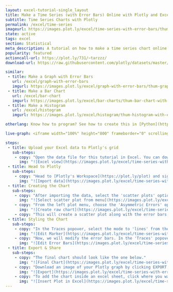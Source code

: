 ```yaml
---
layout: excel-tutorial-single_layout
title: Make a Time Series (with Error Bars) Online with Plotly and Excel
subtitle: Time Series Charts with Plotly
permalink: /excel/time-series
imageurl: https://images.plot.ly/excel/time-series-with-error-bars/thumb-time-series-in-excel-2.jpg
state: active
tags: excel
section: Statistical
meta_description: A tutorial on how to make a time series chart online with Excel.
popularity: featured
actioncall-url: https://plot.ly/731/~tarzzz/
download-url: https://raw.githubusercontent.com/plotly/datasets/master/time-series-with-error-bars-excel.csv

similar:
 - title: Make a Graph with Error Bars
   url: /excel/graph-with-error-bars
   imgurl: https://images.plot.ly/excel/graph-with-error-bars/thum-graph-with-error-bars-with-excel.jpg
 - title: Make a Bar Chart
   url: /excel/bar-chart
   imgurl: https://images.plot.ly/excel/bar-charts/thum-bar-chart-with-excel.png
 - title: Make a Histogram
   url: /excel/histogram
   imgurl: https://images.plot.ly/excel/histogram/thum-histogram-with-excel.png

otherlang: Know how to program? See how to create this in [Python](https://plot.ly/python/time-series/) or [R](https://plot.ly/r/time-series/).

live-graph: <iframe width="100%" height="800" frameborder="0" scrolling="no" src="https://plot.ly/~tarzzz/736.embed"></iframe>

steps:
 - title: Upload your Excel data to Plotly's grid
   sub-steps:
    - copy: "Open the data file for this tutorial in Excel. You can download the file here in [CSV format](https://raw.githubusercontent.com/plotly/datasets/master/time-series-with-error-bars-excel.csv)"
      img: "![Excel view](https://images.plot.ly/excel/time-series-with-error-bars/excel-data-time-series-with-error-bars.jpg)"
 - title: Head to Plotly
   sub-steps:
    - copy: "Head to [Plotly's Workspace](https://plot.ly/plot) and sign into your free Plotly account. Go to 'Import', click 'Upload a file', then choose your Excel file to upload. Your Excel file will now open in Plotly's grid. For more about Plotly's grid, see [this tutorial](/add-data-to-the-plotly-grid/)"
      img: "![Import data](https://images.plot.ly/excel/time-series-with-error-bars/import-data-time-series.jpg)"
 - title: Creating the Chart
   sub-steps:
    - copy: "After importing the data, select the 'scatter plots' option from 'Choose Plot Type' dropdown. "
      img: "![Select scatter plot from menu](https://images.plot.ly/excel/time-series-with-error-bars/choose-from-menu.jpg)"
    - copy: "From the left plot menu, choose the 'Asymmetric Errors' option, and then select the data shape as shown in the figure. Finally click on the 'Scatter Plot' button to generate the chart."
      img: "![Create raw chart](https://images.plot.ly/excel/time-series-with-error-bars/select-data-shape.jpg)"
    - copy: "This will create a scatter plot along with the error bars. We will also add some styling to make it more presentable."
 - title: Styling the Chart
   sub-steps:
    - copy: "In the Traces popover, select the mode to 'lines' from the 'mode' tab."
      img: "![Edit Marker](https://images.plot.ly/excel/time-series-with-error-bars/select-trace-marker.jpg)"
    - copy: "Now, we will modify the error bars. In the 'Traces' popover, select the 'error-bars' tab. Set the line to '1', and to a suitable colour. Also, set the line width to zero."
      img: "![Edit Error Bars](https://images.plot.ly/excel/time-series-with-error-bars/change-error-bars.jpg)"
 - title: Export & Share
   sub-steps:
    - copy: "The final chart should look like the one below."
      img: "![Final Chart](https://images.plot.ly/excel/time-series-with-error-bars/final-plot.jpg)"
    - copy: "Download an image of your Plotly graph by clicking EXPORT on the toolbar."
      img: "![Export](https://images.plot.ly/excel/time-series-with-error-bars/export-image.jpg)"
    - copy: "To add the chart inside an excel sheet, click where you want to insert the picture inside Excel. On the INSERT tab inside Excel, in the ILLUSTRATIONS group, click PICTURE. Locate the Plotly graph image that you downloaded and then double-click it. Notice that we also copy-pasted the Plotly graph link in a cell for easy access to the interactive Plotly version."
      img: "![Insert Plot in Excel](https://images.plot.ly/excel/time-series-with-error-bars/insert-time-series-plot-in-excel.jpg)"
---
```

